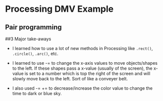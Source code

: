 # Processing DMV Example

## Pair programming

##3 Major take-aways

* I learned how to use a lot of new methods in Processing like `.rect()`, `.circle()`, `.arc()`, etc.

* I learned to use -= to change the x-axis values to move objects/shapes to the left. If these shapes pass a x-value (usually
  of the screen), the x-value is set to a number which is top the right of the screen and will slowly move back to the left.
  Sort of like a conveyer belt.

* I also used -= += to decrease/increase the color value to change the time to dark or blue sky. 
